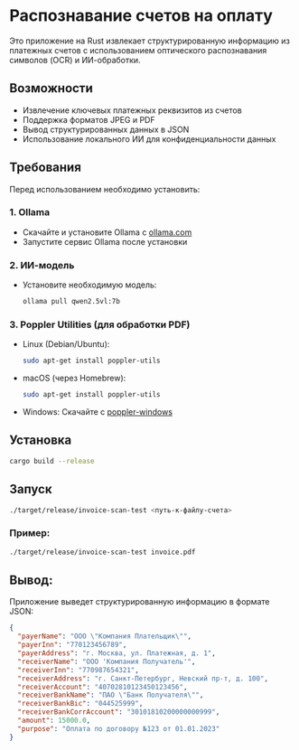 # Распознавание счетов на оплату

Это приложение на Rust извлекает структурированную информацию из платежных счетов с использованием оптического распознавания символов (OCR) и ИИ-обработки.

## Возможности

- Извлечение ключевых платежных реквизитов из счетов
- Поддержка форматов JPEG и PDF
- Вывод структурированных данных в JSON
- Использование локального ИИ для конфиденциальности данных

## Требования

Перед использованием необходимо установить:

### 1. Ollama
- Скачайте и установите Ollama с [ollama.com](https://ollama.com/)
- Запустите сервис Ollama после установки

### 2. ИИ-модель
- Установите необходимую модель:
  ```bash
  ollama pull qwen2.5vl:7b
  ```
  
### 3. Poppler Utilities (для обработки PDF)
- Linux (Debian/Ubuntu):  
  ```bash
  sudo apt-get install poppler-utils
  ```
- macOS (через Homebrew):
  ```bash
  sudo apt-get install poppler-utils
  ```
- Windows:
  Скачайте с [poppler-windows](https://github.com/oschwartz10612/poppler-windows)
  
## Установка
  ```bash
  cargo build --release
  ```
  
## Запуск
  ```bash
  ./target/release/invoice-scan-test <путь-к-файлу-счета>
  ```
### Пример:  
  ```bash
  ./target/release/invoice-scan-test invoice.pdf
  ```

## Вывод:
Приложение выведет структурированную информацию в формате JSON:
  ```json
  {
    "payerName": "ООО \"Компания Плательщик\"",
    "payerInn": "770123456789",
    "payerAddress": "г. Москва, ул. Платежная, д. 1",
    "receiverName": "ООО 'Компания Получатель'",
    "receiverInn": "770987654321",
    "receiverAddress": "г. Санкт-Петербург, Невский пр-т, д. 100",
    "receiverAccount": "40702810123450123456",
    "receiverBankName": "ПАО \"Банк Получателя\"",
    "receiverBankBic": "044525999",
    "receiverBankCorrAccount": "30101810200000000999",
    "amount": 15000.0,
    "purpose": "Оплата по договору №123 от 01.01.2023"
  }
  ```